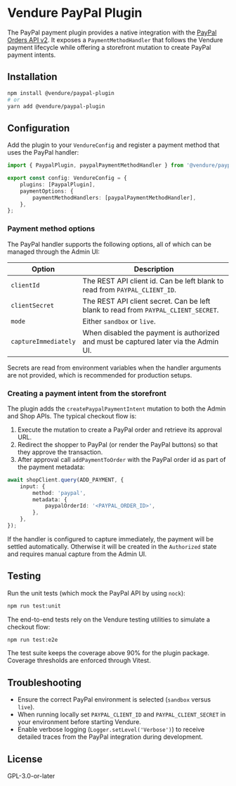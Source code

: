# Vendure PayPal Plugin

The PayPal payment plugin provides a native integration with the [PayPal Orders API v2](https://developer.paypal.com/docs/api/orders/v2).
It exposes a `PaymentMethodHandler` that follows the Vendure payment lifecycle while offering a storefront mutation to create PayPal payment intents.

## Installation

```bash
npm install @vendure/paypal-plugin
# or
yarn add @vendure/paypal-plugin
```

## Configuration

Add the plugin to your `VendureConfig` and register a payment method that uses the PayPal handler:

```ts
import { PaypalPlugin, paypalPaymentMethodHandler } from '@vendure/paypal-plugin';

export const config: VendureConfig = {
    plugins: [PaypalPlugin],
    paymentOptions: {
        paymentMethodHandlers: [paypalPaymentMethodHandler],
    },
};
```

### Payment method options

The PayPal handler supports the following options, all of which can be managed through the Admin UI:

| Option              | Description                                                                 |
| ------------------- | --------------------------------------------------------------------------- |
| `clientId`          | The REST API client id. Can be left blank to read from `PAYPAL_CLIENT_ID`.  |
| `clientSecret`      | The REST API client secret. Can be left blank to read from `PAYPAL_CLIENT_SECRET`. |
| `mode`              | Either `sandbox` or `live`.                                                 |
| `captureImmediately`| When disabled the payment is authorized and must be captured later via the Admin UI. |

Secrets are read from environment variables when the handler arguments are not provided, which is recommended for production setups.

### Creating a payment intent from the storefront

The plugin adds the `createPaypalPaymentIntent` mutation to both the Admin and Shop APIs. The typical checkout flow is:

1. Execute the mutation to create a PayPal order and retrieve its approval URL.
2. Redirect the shopper to PayPal (or render the PayPal buttons) so that they approve the transaction.
3. After approval call `addPaymentToOrder` with the PayPal order id as part of the payment metadata:

```ts
await shopClient.query(ADD_PAYMENT, {
    input: {
        method: 'paypal',
        metadata: {
            paypalOrderId: '<PAYPAL_ORDER_ID>',
        },
    },
});
```

If the handler is configured to capture immediately, the payment will be settled automatically. Otherwise it will be created in the `Authorized` state and requires manual capture from the Admin UI.

## Testing

Run the unit tests (which mock the PayPal API by using `nock`):

```bash
npm run test:unit
```

The end-to-end tests rely on the Vendure testing utilities to simulate a checkout flow:

```bash
npm run test:e2e
```

The test suite keeps the coverage above 90% for the plugin package. Coverage thresholds are enforced through Vitest.

## Troubleshooting

- Ensure the correct PayPal environment is selected (`sandbox` versus `live`).
- When running locally set `PAYPAL_CLIENT_ID` and `PAYPAL_CLIENT_SECRET` in your environment before starting Vendure.
- Enable verbose logging (`Logger.setLevel('Verbose')`) to receive detailed traces from the PayPal integration during development.

## License

GPL-3.0-or-later
